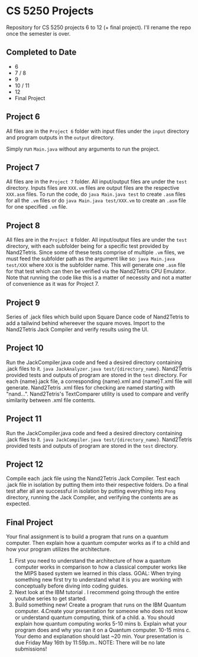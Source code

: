 # CS 5250 Projects
Repository for CS 5250 projects 6 to 12 (+ final project). I'll rename the repo once the semester is over.

## Completed to Date
- 6
- 7 / 8
- 9
- 10 / 11
- 12
- Final Project

## Project 6
All files are in the ```Project 6``` folder with input files under the ```input``` directory and program outputs in the ```output``` directory.

Simply run ```Main.java``` without any arguments to run the project.

## Project 7
All files are in the ```Project 7``` folder. All input/output files are under the ```test``` directory. Inputs files are ```XXX.vm``` files are output files are the respective ```XXX.asm``` files. To run the code, do ```java Main.java test``` to create ```.asm``` files for all the ```.vm``` files or do ```java Main.java test/XXX.vm``` to create an ```.asm``` file for one specified ```.vm``` file.

## Project 8
All files are in the ```Project 8``` folder. All input/output files are under the ```test``` directory, with each subfolder being for a specific test provided by Nand2Tetris. Since some of these tests comprise of multiple ```.vm``` files, we must feed the subfolder path as the argument like so: ```java Main.java test/XXX``` where ```XXX``` is the subfolder name. This will generate one ```.asm``` file for that test which can then be verified via the Nand2Tetris CPU Emulator. Note that running the code like this is a matter of necessity and not a matter of convenience as it was for Project 7.

## Project 9
Series of .jack files which build upon Square Dance code of Nand2Tetris to add a tailwind behind whereever the square moves. Import to the Nand2Tetris Jack Compiler and verify results using the UI.

## Project 10
Run the JackCompiler.java code and feed a desired directory containing .jack files to it. ```java JackAnalyzer.java test/{directory_name}```. Nand2Tetris provided tests and outputs of program are stored in the `test` directory. For each {name}.jack file, a corresponding {name}.xml and {name}T.xml file will generate. Nand2Tetris .xml files for checking are named starting with "nand...". Nand2Tetris's TextComparer utility is used to compare and verify similarity between .xml file contents.

## Project 11
Run the JackCompiler.java code and feed a desired directory containing .jack files to it. ```java JackCompiler.java test/{directory_name}```. Nand2Tetris provided tests and outputs of program are stored in the `test` directory. 

## Project 12
Compile each .jack file using the Nand2Tetris Jack Compiler. Test each .jack file in isolation by putting them into their respective folders. Do a final test after all are successful in isolation by putting everything into `Pong` directory, running the Jack Compiler, and verifying the contents are as expected.

## Final Project
Your final assignment is to build a program that runs on a quantum computer. Then explain how a quantum computer works as if to a child and how your program utilizes the architecture.
1. First you need to understand the architecture of how a quantum computer works in comparison to how a classical computer works like the MIPS based system we learned in this class. GOAL: When trying something new first try to understand what it is you are working with conceptually before diving into coding guides.
2. Next look at the IBM tutorial . I recommend going through the entire youtube series to get started.
3. Build something new! Create a program that runs on the IBM Quantum computer.
4.Create your presentation for someone who does not know or understand quantum computing, think of a child. 
    a. You should explain how quantum computing works 5-10 mins
    b. Explain what your program does and why you ran it on a Quantum computer. 10-15 mins
    c.  Your demo and explanation should last ~20 min. 
    Your presentation is due Friday May 16th by 11:59p.m.. NOTE: There will be no late submissions!